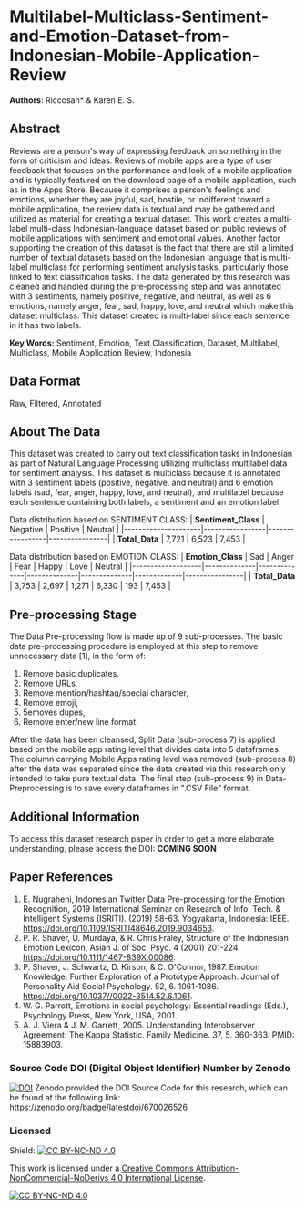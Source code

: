 # Multilabel-Multiclass-Sentiment-and-Emotion-Dataset-from-Indonesian-Mobile-Application-Review
**Authors**: Riccosan* & Karen E. S.

## Abstract
Reviews are a person's way of expressing feedback on something in the form of criticism and ideas. Reviews of mobile apps are a type of user feedback that focuses on the performance and look of a mobile application and is typically featured on the download page of a mobile application, such as in the Apps Store. Because it comprises a person's feelings and emotions, whether they are joyful, sad, hostile, or indifferent toward a mobile application, the review data is textual and may be gathered and utilized as material for creating a textual dataset. This work creates a multi-label multi-class Indonesian-language dataset based on public reviews of mobile applications with sentiment and emotional values. Another factor supporting the creation of this dataset is the fact that there are still a limited number of textual datasets based on the Indonesian language that is multi-label multiclass for performing sentiment analysis tasks, particularly those linked to text classification tasks. The data generated by this research was cleaned and handled during the pre-processing step and was annotated with 3 sentiments, namely positive, negative, and neutral, as well as 6 emotions, namely anger, fear, sad, happy, love, and neutral which make this dataset multiclass. This dataset created is multi-label since each sentence in it has two labels.

**Key Words:** Sentiment, Emotion, Text Classification, Dataset, Multilabel, Multiclass, Mobile Application Review, Indonesia

## Data Format
Raw, Filtered, Annotated

## About The Data
This dataset was created to carry out text classification tasks in Indonesian as part of Natural Language Processing utilizing multiclass multilabel data for sentiment analysis. This dataset is multiclass because it is annotated with 3 sentiment labels (positive, negative, and neutral) and 6 emotion labels (sad, fear, anger, happy, love, and neutral), and multilabel because each sentence containing both labels, a sentiment and an emotion label.

Data distribution based on SENTIMENT CLASS:
| **Sentiment_Class** |     Negative    |     Positive    |     Neutral    |
|---------------------|-----------------|-----------------|----------------|
| **Total_Data**      | 7,721           | 6,523           | 7,453          |

Data distribution based on EMOTION CLASS:
| **Emotion_Class** |     Sad      |     Anger    |     Fear     |     Happy    |     Love    |     Neutral    |
|-------------------|--------------|--------------|--------------|--------------|-------------|----------------|
| **Total_Data**    |     3,753    |     2,697    |     1,271    |     6,330    |     193     |     7,453      |

## Pre-processing Stage
The Data Pre-processing flow is made up of 9 sub-processes. The basic data pre-processing procedure is employed at this step to remove unnecessary data [1], in the form of:
1. Remove basic duplicates,
2. Remove URLs,
3. Remove mention/hashtag/special character,
4. Remove emoji,
5. 5emoves dupes,
6. Remove enter/new line format.

After the data has been cleansed, Split Data (sub-process 7) is applied based on the mobile app rating level that divides data into 5 dataframes. The column carrying Mobile Apps rating level was removed (sub-process 8) after the data was separated since the data created via this research only intended to take pure textual data. The final step (sub-process 9) in Data-Preprocessing is to save every dataframes in ".CSV File" format.

## Additional Information
To access this dataset research paper in order to get a more elaborate understanding, please access the DOI:
**COMING SOON**

## Paper References
1. E. Nugraheni, Indonesian Twitter Data Pre-processing for the Emotion Recognition, 2019 International Seminar on Research of Info. Tech. & Intelligent Systems (ISRITI). (2019) 58-63. Yogyakarta, Indonesia: IEEE. https://doi.org/10.1109/ISRITI48646.2019.9034653.
2. P. R. Shaver, U. Murdaya, & R. Chris Fraley, Structure of the Indonesian Emotion Lexicon, Asian J. of Soc. Psyc. 4 (2001) 201-224. https://doi.org/10.1111/1467-839X.00086.
3. P. Shaver, J. Schwartz, D. Kirson, & C. O'Connor, 1987. Emotion Knowledge: Further Exploration of a Prototype Approach. Journal of Personality Aid Social Psychology. 52, 6. 1061-1086. https://doi.org/10.1037//0022-3514.52.6.1061.
4. W. G. Parrott, Emotions in social psychology: Essential readings (Eds.), Psychology Press, New York, USA, 2001.
5. A. J. Viera & J. M. Garrett, 2005. Understanding Interobserver Agreement: The Kappa Statistic. Family Medicine. 37, 5. 360-363. PMID: 15883903.

### Source Code DOI (Digital Object Identifier) Number by Zenodo
[![DOI](https://zenodo.org/badge/670026526.svg)](https://zenodo.org/badge/latestdoi/670026526)
Zenodo provided the DOI Source Code for this research, which can be found at the following link: <br>
https://zenodo.org/badge/latestdoi/670026526

### Licensed
Shield: [![CC BY-NC-ND 4.0][cc-by-nc-nd-shield]][cc-by-nc-nd]

This work is licensed under a
[Creative Commons Attribution-NonCommercial-NoDerivs 4.0 International License][cc-by-nc-nd].

[![CC BY-NC-ND 4.0][cc-by-nc-nd-image]][cc-by-nc-nd]

[cc-by-nc-nd]: http://creativecommons.org/licenses/by-nc-nd/4.0/
[cc-by-nc-nd-image]: https://licensebuttons.net/l/by-nc-nd/4.0/88x31.png
[cc-by-nc-nd-shield]: https://img.shields.io/badge/License-CC%20BY--NC--ND%204.0-lightgrey.svg
